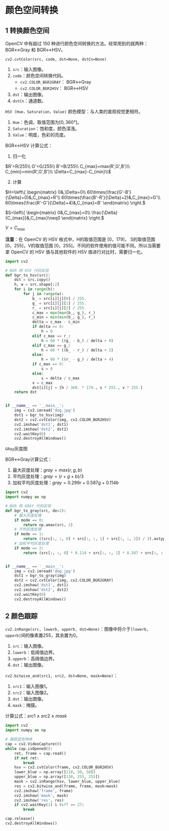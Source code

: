 # 颜色空间转换

## 1 转换颜色空间

OpenCV 中有超过 150 种进行颜色空间转换的方法。经常用到的就两种：BGR↔Gray 和 BGR↔HSV。

`cv2.cvtColor(src, code, dst=None, dstCn=None)`

1. `src`：输入图像。
2. `code`：颜色空间转换代码。
   - `cv2.COLOR_BGR2GRAY`： BGR↔Gray 
   - `cv2.COLOR_BGR2HSV`： BGR↔HSV 
3. `dst`：输出图像。
4. `dstCn`：通道数。

`HSV (Hue，Saturation，Value)` 颜色模型：与人类的直观视觉更相符。

1. `Hue`：色调，取值范围为$[0,360°]$。
2. `Saturation`：饱和度，颜色深浅。
3. `Value`：明度，色彩的亮度。

BGR↔HSV 计算公式：

1. 归一化

$R'=R/255\\
G'=G/255\\
B'=B/255\\
C_{max}=max(R',G',B')\\
C_{min}=min(R',G',B')\\
\Delta=C_{max}-C_{min}\\$

2. 计算

$H=\left\{
\begin{matrix}
0&,\Delta=0\\
60\times(\frac{G'-B'}{\Delta}+0)&,C_{max}=R'\\
60\times(\frac{B'-R'}{\Delta}+2)&,C_{max}=G'\\
60\times(\frac{R'-G'}{\Delta}+4)&,C_{max}=B'
\end{matrix}
\right.$

$S=\left\{
\begin{matrix}
0&,C_{max}=0\\
\frac{\Delta}{C_{max}}&,C_{max}\neq0
\end{matrix}
\right.$

$V=C_{max}$

**注意**：在 OpenCV 的 HSV 格式中，H的取值范围是 [0，179]， S的取值范围 [0，255]，V的取值范围 [0，255]。不同的软件使用的值可能不同。所以当需要拿 OpenCV 的 HSV 值与其他软件的 HSV 值进行对比时，需要归一化。

```python
import cv2

# BGR 转 HSV 代码实现
def bgr_to_hsv(src):
    dst = src.copy()
    h, w = src.shape[:2]
    for i in range(h):
        for j in range(w):
            b_ = src[i][j][0] / 255.
            g_ = src[i][j][1] / 255.
            r_ = src[i][j][2] / 255.
            c_max = max(max(b_, g_), r_)
            c_min = min(min(b_, g_), r_)
            delta = c_max - c_min
            if delta == 0:
                h = 0
            elif c_max == r_:
                h = 60 * ((g_ - b_) / delta + 0)
            elif c_max == g_:
                h = 60 * ((b_ - r_) / delta + 2)
            else:
                h = 60 * ((r_ - g_) / delta + 4)
            if c_max == 0:
                s = 0
            else:
                s = delta / c_max
            v = c_max
            dst[i][j] = [h / 360. * 179., s * 255., v * 255.]
    return dst


if __name__ == '__main__':
    img = cv2.imread('dog.jpg')
    dst1 = bgr_to_hsv(img)
    dst2 = cv2.cvtColor(img, cv2.COLOR_BGR2HSV)
    cv2.imshow('dst1', dst1)
    cv2.imshow('dst2', dst2)
    cv2.waitKey(0)
    cv2.destroyAllWindows()
```

`GRay​`灰度图

BGR↔Gray计算公式：

1. 最大灰度处理：$gray=max(r,g,b)$
2. 平均灰度处理：$gray=(r+g+b)/3$
3. 加权平均灰度处理：$gray=0.299r+0.587g+0.114b$

```python
import cv2
import numpy as np

# BGR 转 GRAY 代码实现
def bgr_to_gray(src, de=2):
    # 最大灰度处理
    if mode == 0: 
        return np.amax(src, 2)
    # 平均灰度处理
    if mode == 1:
        return ((src[:, :, 0] + src[:, :, 1] + src[:, :, 2]) / 3).astype(np.uint8)
    # 加权平均灰度处理
    if mode == 2:
        return (src[:, :, 0] * 0.114 + src[:, :, 1] * 0.587 + src[:, :, 2] * 0.299).astype(np.uint8)


if __name__ == '__main__':
    img = cv2.imread('dog.jpg')
    dst1 = bgr_to_gray(img)
    dst2 = cv2.cvtColor(img, cv2.COLOR_BGR2GRAY)
    cv2.imshow('dst1', dst1)
    cv2.imshow('dst2', dst2)
    cv2.waitKey(0)
    cv2.destroyAllWindows()
```



## 2 颜色跟踪

`cv2.inRange(src, lowerb, upperb, dst=None)`：图像中将介于`[lowerb, upperb]`间的像素置255，其余置为0。

1. `src`：输入图像。
2. `lowerb`：低阈值边界。
3. `upperb`：高阈值边界。
4. `dst`：输出图像。

`cv2.bitwise_and(src1, src2, dst=None, mask=None)`：

1. `src1`：输入图像1。
2. `src2`：输入图像2。
3. `dst`：输出图像。
4. `mask`：掩膜。

计算公式：$src1\wedge src2\wedge mask$

```python
import cv2
import numpy as np

# 跟踪蓝色物体
cap = cv2.VideoCapture(0)
while cap.isOpened():
    ret, frame = cap.read()
    if not ret:
        break
    hsv = cv2.cvtColor(frame, cv2.COLOR_BGR2HSV)
    lower_blue = np.array([110, 50, 50])
    upper_blue = np.array([130, 255, 255])
    mask = cv2.inRange(hsv, lower_blue, upper_blue)
    res = cv2.bitwise_and(frame, frame, mask=mask)
    cv2.imshow('frame', frame)
    cv2.imshow('mask', mask)
    cv2.imshow('res', res)
    if cv2.waitKey(1) & 0xff == 27:
        break

cap.release()
cv2.destroyAllWindows()
```


